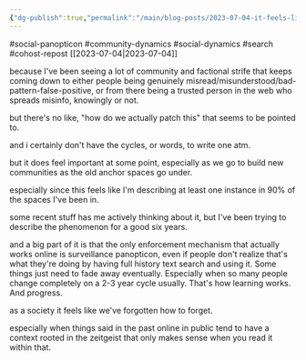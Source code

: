 ```yaml
---
{"dg-publish":true,"permalink":"/main/blog-posts/2023-07-04-it-feels-like-there-really-needs-to-be-a-so-your-web-of-trust-had-a-propagating-error-what-do/","noteIcon":""}
---
```


#social-panopticon #community-dynamics #social-dynamics #search #cohost-repost
[[2023-07-04\|2023-07-04]]

because I've been seeing a lot of community and factional strife that keeps coming down to either people being genuinely misread/misunderstood/bad-pattern-false-positive, or from there being a trusted person in the web who spreads misinfo, knowingly or not.

but there's no like, "how do we actually patch this" that seems to be pointed to.

and i certainly don't have the cycles, or words, to write one atm.

but it does feel important at some point, especially as we go to build new communities as the old anchor spaces go under.

especially since this feels like I'm describing at least one instance in 90% of the spaces I've been in.

some recent stuff has me actively thinking about it, but I've been trying to describe the phenomenon for a good six years.

and a big part of it is that the only enforcement mechanism that actually works online is surveillance panopticon, even if people don't realize that's what they're doing by having full history text search and using it.  Some things just need to fade away eventually.  Especially when so many people change completely on a 2-3 year cycle usually.  That's how learning works.  And progress.

as a society it feels like we've forgotten how to forget.

especially when things said in the past online in public tend to have a context rooted in the zeitgeist that only makes sense when you read it within that.